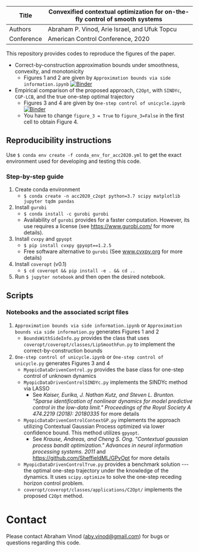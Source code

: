 | Title      | Convexified contextual optimization for on-the-fly control of smooth systems                 |
|------------|----------------------------------------------------------------------------------------------|
| Authors    | Abraham P. Vinod, Arie Israel, and Ufuk Topcu                                                |
| Conference | American Control Conference, 2020                                                            |

This repository provides codes to reproduce the figures of the paper.
- Correct-by-construction approximation bounds under
  smoothness, convexity, and monotonicity
    - Figures 1 and 2 are given by `Approximation bounds via side information.ipynb` 
    [![Binder](https://mybinder.org/badge_logo.svg)](https://mybinder.org/v2/gh/abyvinod/ACC2020_C2Opt/master?filepath=Approximation%20bounds%20via%20side%20information.ipynb)
- Empirical comparison of the proposed approach, `C2Opt`,
  with `SINDYc`, `CGP-LCB`, and the true one-step optimal
  trajectory
    - Figures 3 and 4 are given by `One-step control of
      unicycle.ipynb` [![Binder](https://mybinder.org/badge_logo.svg)](https://mybinder.org/v2/gh/abyvinod/ACC2020_C2Opt/master?filepath=One-step%20control%20of%20unicycle.ipynb)
    - You have to change `figure_3 = True` to `figure_3=False` in the 
    first cell to obtain Figure 4.

## Reproducibility instructions

Use `$ conda env create -f conda_env_for_acc2020.yml` to get the 
exact environment used for developing and testing this code.

### Step-by-step guide

1. Create conda environment
    - `$ conda create -n acc2020_c2opt python=3.7 scipy matplotlib 
    jupyter tqdm pandas`
1. Install `gurobi`
    - `$ conda install -c gurobi gurobi`
    - Availability of `gurobi` provides for a faster
      computation. However, its use requires a license (see
      https://www.gurobi.com/ for more details). 
1. Install `cvxpy` and `gpyopt`
    - `$ pip install cvxpy gpyopt==1.2.5`
    - Free software alternative to `gurobi` (See www.cvxpy.org 
      for more details)
1. Install `coveropt` (v0.1)
    - `$ cd coveropt && pip install -e . && cd ..`
1. Run `$ jupyter notebook` and then open the desired
   notebook.

## Scripts

### Notebooks and the associated script files

1. `Approximation bounds via side
   information.ipynb` or `Approximation bounds via side
   information.py` generates Figures 1 and 2
    - `BoundsWithSideInfo.py` provides the class that uses
      `coveropt/coveropt/classes/LipSmoothFun.py` to implement
      the correct-by-construction bounds
1. `One-step control of unicycle.ipynb` or `One-step control of
   unicycle.py` generates Figures 3 and 4
    - `MyopicDataDrivenControl.py` provides the base class
      for one-step control of unknown dynamics
    - `MyopicDataDrivenControlSINDYc.py` implements the
      SINDYc method via LASSO 
      - See *Kaiser, Eurika, J.  Nathan Kutz, and Steven L.
        Brunton. "Sparse identification of nonlinear
        dynamics for model predictive control in the
        low-data limit." Proceedings of the Royal Society A
        474.2219 (2018): 20180335* for more details
    - `MyopicDataDrivenControlContextGP.py` implements the
      approach utilizing Contextual Gaussian Process
      optimized via lower confidence bound. This method
      utilizes `gpyopt`.
      - See *Krause, Andreas, and Cheng S. Ong. "Contextual
        gaussian process bandit optimization." Advances in
        neural information processing systems. 2011* and
        https://github.com/SheffieldML/GPyOpt for more
        details
    - `MyopicDataDrivenControlTrue.py` provides a benchmark
      solution --- the optimal one-step trajectory under the
      knowledge of the dynamics. It uses `scipy.optimize` to
      solve the one-step receding horizon control problem.
    - `coveropt/coveropt/classes/applications/C2Opt/` implements
      the proposed `C2Opt` method.

# Contact 

Please contact Abraham Vinod (aby.vinod@gmail.com) for bugs
or questions regarding this code.
